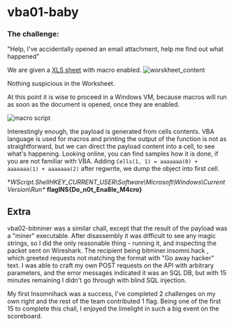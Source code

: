 # vba01-baby
### The challenge: 
"Help, I've accidentally opened an email attachment, help me find out what happened" 

We are given a [XLS sheet](https://eqqn.github.io/uploads/vba01-baby_272038055eaa62ffe9042d38aff7b5bae1faa518.xls) with macro enabled.
![worskheet_content](https://eqqn.github.io/images/artificialbitcoin.jpg "Worskheet content")

Nothing suspicious in the Worksheet.

At this point it is wise to proceed in a Windows VM, because macros will run as soon as the document is opened, once they are enabled. 

![macro script](https://eqqn.github.io/images/macro_content.jpg "Macro script")

Interestingly enough, the payload is generated from cells contents.
VBA language is used for macros and printing the output of the function is not as straightforward, but we can direct the payload content into a cell, to see what's happening. Looking online, you can find samples how it is done, if you are not familiar with VBA.
Adding `Cells(1, 1) = aaaaaaa(0) + aaaaaaa(1) + aaaaaaa(2)` after regwrite, we dump the object into first cell.

**WScript.ShellHKEY_CURRENT_USER\Software\Microsoft\Windows\CurrentVersion\Run\**
**flagINS{Do_n0t_Ena8le_M4cro}**

## Extra
vba02-bitminer was a similar chall, except that the result of the payload was a "miner" executable. After disassembly it was difficult to see any magic strings, so I did the only reasonable thing - running it, and inspecting the packet sent on Wireshark. 
The recipient being bitminer.insomni.hack , which greeted requests not matching the format with "Go away hacker" text.
I was able to craft my own POST requests on the API with arbitrary parameters, and the error messages indicated it was an SQL DB, but with 15 minutes remaining I didn't go through with blind SQL injection. 

My first Insomnihack was a success, I've completed 2 challenges on my own right and the rest of the team contributed 1 flag. Being one of the first 15 to complete this chall, I enjoyed the limelight in such a big event on the scoreboard.
